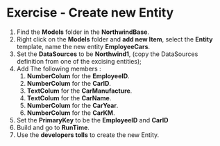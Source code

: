 ﻿# Exercise - Create new Entity

1.	Find the **Models** folder in the **NorthwindBase**.
2.	Right click on the **Models** folder and **add new Item**, select the **Entity** template, name the new entity **EmployeeCars**.
3. Set the **DataSources** to be **Northwind1**, (copy the DataSources definition from one of the excising entities);
4. Add The following members :  
    1. **NumberColum** for the **EmployeeID**.
    1. **NumberColum** for the **CarID**.
    1. **TextColum** for the **CarManufacture**.
    4. **TextColum** for the **CarName**.
    5. **NumberColum** for the **CarYear**.
    6. **NumberColum** for the **CarKM**.
6.	Set the **PrimaryKey** to be the **EmployeeID** and **CarID**
7.  Build and go to **RunTime**.
7.  Use the **developers tolls** to create the new Entity.
